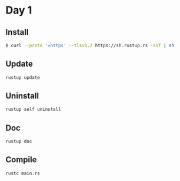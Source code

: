 # Day 1

## Install

```bash
$ curl --proto '=https' --tlsv1.2 https://sh.rustup.rs -sSf | sh
```

## Update

```bash
rustup update
```

## Uninstall

```bash
rustup self uninstall
```

## Doc

```bash
rustup doc
```

## Compile

```bash
rustc main.rs
```
